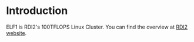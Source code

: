 # Introduction

ELF1 is RDI2's 100TFLOPS Linux Cluster. You can find the overview at [RDI2 website](http://rdi2.rutgers.edu/elf-i).
